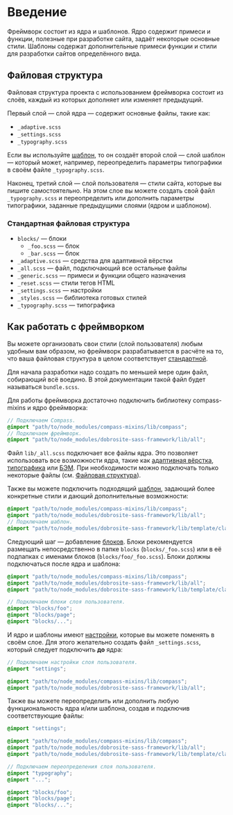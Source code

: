 # Введение

Фреймворк состоит из ядра и шаблонов.
Ядро содержит примеси и функции, полезные при разработке сайта, задаёт некоторые основные стили.
Шаблоны содержат дополнительные примеси функции и стили для разработки сайтов определённого вида. 

## Файловая структура

Файловая структура проекта с использованием фреймворка состоит из слоёв, каждый из которых дополняет
или изменяет предыдущий.

Первый слой — слой ядра — содержит основные файлы, такие как:

- `_adaptive.scss`
- `_settings.scss`
- `_typography.scss`

Если вы используйте [шаблон](templates.ru.md), то он создаёт второй слой — слой шаблон — который
может, например, переопределить параметры типографики в своём файле `_typography.scss`.

Наконец, третий слой — слой пользователя — стили сайта, которые вы пишите самостоятельно. На этом
слое вы можете создать свой файл `_typography.scss` и переопределить или дополнить параметры
типографики, заданные предыдущими слоями (ядром и шаблоном).

### Стандартная файловая структура 

- `blocks/` — блоки
  - `_foo.scss` — блок
  - `_bar.scss` — блок
- `_adaptive.scss` — средства для адаптивной вёрстки
- `_all.scss` — файл, подключающий все остальные файлы
- `_generic.scss` — примеси и функции общего назначения
- `_reset.scss` — стили тегов HTML
- `_settings.scss` — настройки
- `_styles.scss` — библиотека готовых стилей
- `_typography.scss` — типографика

## Как работать с фреймворком

Вы можете организовать свои стили (слой пользователя) любым удобным вам образом, но фреймворк
разрабатывается в расчёте на то, что ваша файловая структура в целом соответствует
[стандартной](#Стандартная-файловая-структура).

Для начала разработки надо создать по меньшей мере один файл, собирающий всё воедино. В этой
документации такой файл будет называться `bundle.scss`.

Для работы фреймворка достаточно подключить библиотеку compass-mixins и ядро фреймворка:

```scss
// Подключаем Compass.
@import "path/to/node_modules/compass-mixins/lib/compass";
// Подключаем фреймворк.
@import "path/to/node_modules/dobrosite-sass-framework/lib/all";
```

Файл `lib/_all.scss` подключает все файлы ядра. Это позволяет использовать все возможности ядра,
такие как [адаптивная вёрстка](adaptive.ru.md), [типографика](typography.ru.md) или
[БЭМ](bem.ru.md). При необходимости можно подключать только некоторые файлы (см.
[Файловая структура](#Файловая-структура)).

Также вы можете подключить подходящий [шаблон](templates.ru.md), задающий более конкретные стили и
дающий дополнительные возможности:

```scss
@import "path/to/node_modules/compass-mixins/lib/compass";
@import "path/to/node_modules/dobrosite-sass-framework/lib/all";
// Подключаем шаблон.
@import "path/to/node_modules/dobrosite-sass-framework/lib/template/classic/all";
```

Следующий шаг — добавление [блоков](bem.ru.md). Блоки рекомендуется размещать непосредственно в
папке `blocks` (`blocks/_foo.scss`) или в её подпапках с именами блоков (`blocks/foo/_foo.scss`).
Блоки должны подключаться после ядра и шаблона:

```scss
@import "path/to/node_modules/compass-mixins/lib/compass";
@import "path/to/node_modules/dobrosite-sass-framework/lib/all";
@import "path/to/node_modules/dobrosite-sass-framework/lib/template/classic/all";

// Подключаем блоки слоя пользователя.
@import "blocks/foo";
@import "blocks/page";
@import "blocks/...";
```

И ядро и шаблоны имеют [настройки](settings.ru.md), которые вы можете поменять в своём слое. Для
этого желательно создать файл `_settings.scss`, который следует подключить **до** ядра:

```scss
// Подключаем настройки слоя пользователя.
@import "settings";

@import "path/to/node_modules/compass-mixins/lib/compass";
@import "path/to/node_modules/dobrosite-sass-framework/lib/all";
```

Также вы можете переопределить или дополнить любую функциональность ядра и/или шаблона, создав и
подключив соответствующие файлы:

```scss
@import "settings";

@import "path/to/node_modules/compass-mixins/lib/compass";
@import "path/to/node_modules/dobrosite-sass-framework/lib/all";
@import "path/to/node_modules/dobrosite-sass-framework/lib/template/classic/all";

// Подключаем переопределения слоя пользователя.
@import "typography";
@import "...";

@import "blocks/foo";
@import "blocks/page";
@import "blocks/...";
```
